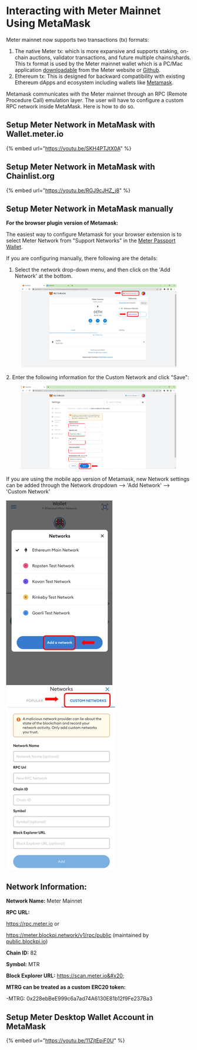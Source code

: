 # Interacting with Meter Mainnet Using MetaMask

Meter mainnet now supports two transactions (tx) formats:&#x20;

1. The native Meter tx: which is more expansive and supports staking, on-chain auctions, validator transactions, and future multiple chains/shards. This tx format is used by the Meter mainnet wallet which is a PC/Mac application [downloadable](https://www.meter.io/wallets/) from the Meter website or [Github](https://github.com/meterio/meter-wallet).&#x20;
2. Ethereum tx: This is designed for backward compatibility with existing Ethereum dApps and ecosystem including wallets like [Metamask](https://metamask.io/).

Metamask communicates with the Meter mainnet through an RPC (Remote Procedure Call) emulation layer.  The user will have to configure a custom RPC network inside MetaMask. Here is how to do so.

## Setup Meter Network in MetaMask with Wallet.meter.io

{% embed url="https://youtu.be/SKH4PTJtX0A" %}

## Setup Meter Network in MetaMask with **Chainlist.org**

{% embed url="https://youtu.be/RGJ9cJHZ_j8" %}

## Setup Meter Network in MetaMask **manually**

**For the browser plugin version of Metamask:**

The easiest way to configure Metamask for your browser extension is to select Meter Network from "Support Networks" in the [Meter Passport Wallet](https://wallet.meter.io).

If you are configuring manually, there following are the details:

1. Select the network drop-down menu, and then click on the 'Add Network' at the bottom.

<figure><img src="../.gitbook/assets/image (2) (1).png" alt=""><figcaption></figcaption></figure>

2\. Enter the following information for the Custom Network and click "Save":

<figure><img src="../.gitbook/assets/image (1) (2).png" alt=""><figcaption></figcaption></figure>

If you are using the mobile app version of Metamask, new Network settings can be added through the Network dropdown --> 'Add Network' --> 'Custom Network'

![](<../.gitbook/assets/image (8).png>)![](<../.gitbook/assets/image (4) (2) (1).png>)

## Network Information:

**Network Name:** Meter Mainnet

**RPC URL:**&#x20;

&#x20;   https://rpc.meter.io or&#x20;

&#x20;   https://meter.blockpi.network/v1/rpc/public (maintained by [public.blockpi.io](https://public.blockpi.io/))

**Chain ID:** 82

**Symbol:** MTR

**Block Explorer URL:** https://scan.meter.io&#x20;

**MTRG can be treated as a custom ERC20 token:**

\-MTRG: 0x228ebBeE999c6a7ad74A6130E81b12f9Fe237Ba3

## Setup Meter Desktop Wallet Account in MetaMask

{% embed url="https://youtu.be/11ZjtEpiF0U" %}

